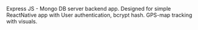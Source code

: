 Express JS - Mongo DB server backend app. Designed for simple ReactNative app with User authentication,
bcrypt hash. GPS-map tracking with visuals. 
